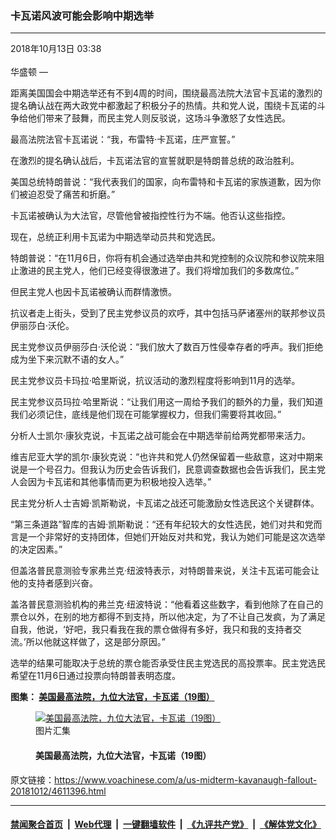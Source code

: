 ### 卡瓦诺风波可能会影响中期选举
------------------------

<div class="published">
 <span class="date" title="中国时间">
  <time datetime="2018-10-13T03:38:00+08:00">
   2018年10月13日 03:38
  </time>
 </span>
</div>
<br/>
<div class="wsw">
 <span class="dateline">
  华盛顿 —
 </span>
 <p>
  距离美国国会中期选举还有不到4周的时间，围绕最高法院大法官卡瓦诺的激烈的提名确认战在两大政党中都激起了积极分子的热情。共和党人说，围绕卡瓦诺的斗争给他们带来了鼓舞，而民主党人则反驳说，这场斗争激怒了女性选民。
 </p>
 <p>
  最高法院法官卡瓦诺说：“我，布雷特·卡瓦诺，庄严宣誓。”
 </p>
 <p>
  在激烈的提名确认战后，卡瓦诺法官的宣誓就职是特朗普总统的政治胜利。
 </p>
 <p>
  美国总统特朗普说：“我代表我们的国家，向布雷特和卡瓦诺的家族道歉，因为你们被迫忍受了痛苦和折磨。”
 </p>
 <p>
  卡瓦诺被确认为大法官，尽管他曾被指控性行为不端。他否认这些指控。
 </p>
 <p>
  现在，总统正利用卡瓦诺为中期选举动员共和党选民。
 </p>
 <p>
  特朗普说：“在11月6日，你将有机会通过选举由共和党控制的众议院和参议院来阻止激进的民主党人，他们已经变得很激进了。我们将增加我们的多数席位。”
 </p>
 <p>
  但民主党人也因卡瓦诺被确认而群情激愤。
 </p>
 <p>
  抗议者走上街头，受到了民主党参议员的欢呼，其中包括马萨诸塞州的联邦参议员伊丽莎白·沃伦。
 </p>
 <p>
  民主党参议员伊丽莎白·沃伦说：“我们放大了数百万性侵幸存者的呼声。我们拒绝成为坐下来沉默不语的女人。”
 </p>
 <p>
  民主党参议员卡玛拉·哈里斯说，抗议活动的激烈程度将影响到11月的选举。
 </p>
 <p>
  民主党参议员玛拉·哈里斯说：“让我们用这一周给予我们的额外的力量，我们知道我们必须记住，底线是他们现在可能掌握权力，但我们需要将其收回。”
 </p>
 <p>
  分析人士凯尔·康狄克说，卡瓦诺之战可能会在中期选举前给两党都带来活力。
 </p>
 <p>
  维吉尼亚大学的凯尔·康狄克说：“也许共和党人仍然保留着一些敌意，这对中期来说是一个号召力。但我认为历史会告诉我们，民意调查数据也会告诉我们，民主党人会因为卡瓦诺和其他事情而更为积极地投入选举。”
 </p>
 <p>
  民主党分析人士吉姆·凯斯勒说，卡瓦诺之战还可能激励女性选民这个关键群体。
 </p>
 <p>
  “第三条道路”智库的吉姆·凯斯勒说：“还有年纪较大的女性选民，她们对共和党而言是一个非常好的支持团体，但她们开始反对共和党，我认为她们可能是这次选举的决定因素。”
 </p>
 <p>
  但盖洛普民意测验专家弗兰克·纽波特表示，对特朗普来说，关注卡瓦诺可能会让他的支持者感到兴奋。
 </p>
 <p>
  盖洛普民意测验机构的弗兰克·纽波特说：“他看着这些数字，看到他除了在自己的票仓以外，在别的地方都得不到支持，所以他决定，为了不让自己发疯，为了满足自我，他说，‘好吧，我只看我在我的票仓做得有多好，我只和我的支持者交流。’所以他就这样做了，这是部分原因。”
 </p>
 <p>
  选举的结果可能取决于总统的票仓能否承受住民主党选民的高投票率。民主党选民希望在11月6日通过投票向特朗普表明态度。
 </p>
 <p>
  <strong>
   图集：
   <a class="wsw__a" href="https://www.voachinese.com/a/4605718.html">
    <span class="title">
     美国最高法院，九位大法官，卡瓦诺（19图）
    </span>
   </a>
  </strong>
 </p>
 <div class="wsw__embed">
  <figure class="media-gallery-embed overlay-wrap js-media-expand" data-lbox-gallery="true" data-lbox-gallery-url="/a/4605718.html">
   <a href="https://www.voachinese.com/a/4605718.html" title="美国最高法院，九位大法官，卡瓦诺（19图）">
    <div class="img-wrap">
     <div class="thumb thumb16_9">
      <img alt="美国最高法院，九位大法官，卡瓦诺（19图）" src="https://gdb.voanews.com/98ADC05C-FC79-4F14-90D0-296C694A6675_w250_r1_s.jpg"/>
     </div>
     <span class="ico ico-gallery ico--media-type ico--xl">
     </span>
     <span class="ico ico-gallery ico--media-expand ico--rounded">
     </span>
    </div>
   </a>
   <figcaption class="d-flex flex-wrap overlay-content">
    <span class="label label--media label--inverted m-l-sm">
     图片汇集
    </span>
    <h4 class="title title--media title--inverted m-l-sm">
     美国最高法院，九位大法官，卡瓦诺（19图）
    </h4>
   </figcaption>
   <div>
    <div data-lbox-gallery-item-src="https://gdb.voanews.com/98ADC05C-FC79-4F14-90D0-296C694A6675_cx0_cy10_cw0_w1024_q10_r1_s.jpg" data-lbox-gallery-item-title="旭日东升时分的美国最高法院（2017年6月25日）。法院系统是美国三权分立的政府的三个分支之一。">
    </div>
    <div data-lbox-gallery-item-src="https://gdb.voanews.com/E43C29C6-2DA2-4462-BBFB-0C660616E9CF_w1024_q10_s.jpg" data-lbox-gallery-item-title="美国最高法院(资料图片)。美国宪法第三条规定，最高法院对所有联邦法院、州法院和涉及联邦法律问题的诉讼案件具有最终上诉管辖权。">
    </div>
    <div data-lbox-gallery-item-src="https://gdb.voanews.com/75E66045-174F-413D-A49B-80BBB539B5EB_w1024_q10_s.jpg" data-lbox-gallery-item-title="2017年6月1日，美国最高法院的9位大法官。其中的肯尼迪后来退休了，最近被卡瓦诺取代。根据联邦法规，法院通常由一位首席大法官和八位大法官组成。他们由美国总统提名，需要美国参议院投票确认。法官享有终身任期，直到去世、辞职、退休或被弹劾。">
    </div>
    <div data-lbox-gallery-item-src="https://gdb.voanews.com/402D51B7-3C84-4AE0-BD3D-52F7F755FF0D_w1024_q10_s.jpg" data-lbox-gallery-item-title="美国最高法院退休大法官肯尼迪在白宫带领新任大法官布雷特&amp;middot; 卡瓦诺宣誓就任。卡瓦诺夫人阿什利&amp;middot;卡瓦诺捧着圣经，美国总统特朗普和卡瓦诺的女儿在场（2018年10月8日）。特朗普和共和党人希望对这位53岁的保守派法官的任命，能够激发共和党选民在11月的中期选举中踊跃投票。中期选举将决定对国会的政治控制权。">
    </div>
    <div data-lbox-gallery-item-src="https://gdb.voanews.com/D7F03F22-CB72-4B6D-98E2-4C33980E8B1A_w1024_q10_s.jpg" data-lbox-gallery-item-title="美国最高法院首席大法官约翰&amp;middot;罗伯茨在最高法院带领新任大法官布雷特&amp;middot;卡瓦诺宣誓就任。卡瓦诺夫人阿什利&amp;middot;卡瓦诺捧着圣经，他们的女儿在场。有分析人士说，由特朗普总统提名的卡瓦诺就职后，最高法院的保守派法官将占有5-4的优势。终身任命意味着53岁的卡瓦诺可能在最高法院任职数十年。">
    </div>
    <div data-lbox-gallery-item-src="https://gdb.voanews.com/C8996C8E-DB2B-4AA7-926E-E5F45D57AA93_w1024_q10_s.jpg" data-lbox-gallery-item-title="视频截图显示美国国会参议院2018年10月6日以50比48票确认布雷特&amp;middot;卡瓦诺出任美国最高法院大法官。参议院这次投票基本上以党划线，共和党人支持，民主党人反对。 丽莎&amp;middot;穆尔科斯基是没有投赞成票的共和党参议员，乔&amp;middot;曼钦是唯一投赞成票的民主党参议员。投票之前针对卡瓦诺的性侵指控以及对他的个人品格质疑，成为美国几个星期来的热门争议话题。结果美国共和党、保守派和特朗普总统取得胜利。">
    </div>
    <div data-lbox-gallery-item-src="https://gdb.voanews.com/7BEEBB51-02B9-4282-A39D-1EAF5BB2F46C_w1024_q10_s.jpg" data-lbox-gallery-item-title="美国最高法院新任大法官卡瓦诺在白宫宣誓就职时，（左起）大法官托马斯、金斯伯格和布雷耶在第一排就坐。">
    </div>
    <div data-lbox-gallery-item-src="https://gdb.voanews.com/1BB22233-B56A-488E-9913-B20FCD11FC6D_w1024_q10_s.jpg" data-lbox-gallery-item-title="2018年10月6日在华盛顿国会山对卡瓦诺的确认投票后，抗议者在最高法院的台阶上示威。">
    </div>
    <div data-lbox-gallery-item-src="https://gdb.voanews.com/66FFB6BD-3F6F-47CC-803F-3E6F4DE38D3B_w1024_q10_s.jpg" data-lbox-gallery-item-title="美国最高法院新任大法官卡瓦诺在白宫宣誓就任前发表讲话。美国总统特朗普和卡瓦诺的夫人和女儿在场（2018年10月8日）。">
    </div>
    <div data-lbox-gallery-item-src="https://gdb.voanews.com/16312335-DFC5-4C25-B037-12082C527DDC_w1024_q10_s.jpg" data-lbox-gallery-item-title="2018年10月1日是美国最高法院新的工作期的第一天，人们在华盛顿国会山的最高法院门前排队。">
    </div>
    <div data-lbox-gallery-item-src="https://gdb.voanews.com/EF397FAD-5BC6-425B-9962-1CE9A6F0BE38_w1024_q10_s.jpg" data-lbox-gallery-item-title="一位22年前从越南移民到美国的人2018年6月25日在最高法院面前挥舞美国国旗。">
    </div>
    <div data-lbox-gallery-item-src="https://gdb.voanews.com/9259DA9D-0E73-4511-B0BC-736C672F9422_w1024_q10_s.jpg" data-lbox-gallery-item-title="2017年6月15日，美国总统特朗普和最高法院的9位大法官合影。其中的肯尼迪后来退休了，最近被卡瓦诺取代。根据联邦法规，法院通常由一位首席大法官和八位大法官组成。他们由美国总统提名，需要美国参议院投票确认。法官享有终身任期，直到去世、辞职、退休或被弹劾。">
    </div>
    <div data-lbox-gallery-item-src="https://gdb.voanews.com/F8420F3D-5617-41BE-83E0-B4E6692B4085_w1024_q10_s.jpg" data-lbox-gallery-item-title="美国最高法院首席大法官约翰&amp;middot;罗伯茨（U.S. Chief Justice John Roberts，2017年6月1日）">
    </div>
    <div data-lbox-gallery-item-src="https://gdb.voanews.com/2BE3650B-26BD-44AF-B91A-C9D79ECF0C63_w1024_q10_s.jpg" data-lbox-gallery-item-title="美国总统特朗普提名，2017年就任的最高法院大法官尼尔&amp;middot;戈萨奇。特朗普在2016年竞选总统时，誓言将任命保守派法官出任最高法院大法官，他提出一个名单，包括戈萨奇和卡瓦诺。">
    </div>
    <div data-lbox-gallery-item-src="https://gdb.voanews.com/4C899BB9-EA6C-4283-9947-E9C18997EEAA_w1024_q10_s.jpg" data-lbox-gallery-item-title="美国最高法院大法官艾雷娜&amp;middot;卡根（Elena Kagan）2018年9月27日在加利福尼亚大学洛杉矶分校的讨论会上等待发言。">
    </div>
    <div data-lbox-gallery-item-src="https://gdb.voanews.com/FB7932B2-46F5-4188-B4B0-233038D3F7DF_w1024_q10_s.jpg" data-lbox-gallery-item-title="2017年6月1日，最高法院大法官安东尼&amp;middot;肯尼迪。 81岁的肯尼迪2018年6月27日表示他在法院服务30多年后即将退休。">
    </div>
    <div data-lbox-gallery-item-src="https://gdb.voanews.com/2724AF9F-7DA3-4E30-A4C6-670BA3659B83_w1024_q10_s.jpg" data-lbox-gallery-item-title="仰视美国联邦最高法院大厦。">
    </div>
    <div data-lbox-gallery-item-src="https://gdb.voanews.com/D5F71DA7-B0EE-4C22-982C-48518AAD9995_w1024_q10_s.jpg" data-lbox-gallery-item-title="美国最高法院门前的警察和参观者（2018年6月25日）。参观者正在离开最高法院。">
    </div>
    <div data-lbox-gallery-item-src="https://gdb.voanews.com/8423C019-2F15-4932-BC21-5E76C88EAAD3_w1024_q10_s.jpg" data-lbox-gallery-item-title="一名妇女在华盛顿的美国最高法院广场使用她的手机。（2014年6月25日）">
    </div>
   </div>
  </figure>
 </div>
 <p>
 </p>
</div>

原文链接：https://www.voachinese.com/a/us-midterm-kavanaugh-fallout-20181012/4611396.html


------------------------
#### [禁闻聚合首页](https://github.com/gfw-breaker/banned-news/blob/master/README.md) &nbsp;|&nbsp; [Web代理](https://github.com/gfw-breaker/open-proxy/blob/master/README.md) &nbsp;|&nbsp;  [一键翻墙软件](https://github.com/gfw-breaker/nogfw/blob/master/README.md) &nbsp;|&nbsp; [《九评共产党》](https://github.com/gfw-breaker/9ping.md/blob/master/README.md#九评之一评共产党是什么) &nbsp;|&nbsp; [《解体党文化》](https://github.com/gfw-breaker/jtdwh.md/blob/master/README.md#绪论)